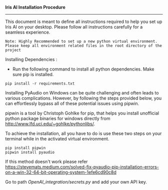 __Iris AI Installation Procedure__
***

This document is meant to define all instructions required to help you set up Iris AI on your desktop.
Please follow all instructions carefully for a seamless experience.

`Note: Highly Recommended to set up a new python virtual environment. Please keep all environment related files in the root directory of the project`


Installing Dependencies :
- Run the following command to install all python dependencies. Make sure pip is installed.
```
pip install -r requirements.txt
```
Installing PyAudio on Windows can be quite challenging and often leads to various complications. However, by following the steps provided below, you can effortlessly bypass all of these potential issues using pipwin.

pipwin is a tool by Christoph Gohlke for pip, that helps you install unofficial python package binaries for windows directly from http://www.lfd.uci.edu/~gohlke/pythonlibs/.

To achieve the installation, all you have to do is use these two steps on your terminal while in the activated virtual environment.
```
pip install pipwin
pipwin install pyaudio
```

If this method doesn't work please refer https://stevemats.medium.com/solved-fix-pyaudio-pip-installation-errors-on-a-win-32-64-bit-operating-system-1efe6cd90c8d

Go to path *OpenAI_integration/secrets.py* and add your own API key.